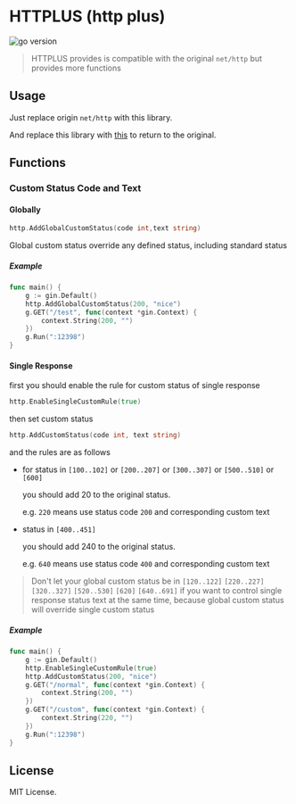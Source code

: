 # HTTPLUS (http plus)

![go version](https://img.shields.io/badge/Go-1.14-blue?style=flat-square)

> HTTPLUS provides is compatible with the original `net/http` but provides more functions

## Usage

Just replace origin `net/http` with this library.

And replace this library with [this](https://github.com/unbyte/httplus/tree/origin) to return to the original.

## Functions

### Custom Status Code and Text

#### Globally

```go
http.AddGlobalCustomStatus(code int,text string)
```

Global custom status override any defined status, including standard status

##### Example
```go
func main() {
	g := gin.Default()
	http.AddGlobalCustomStatus(200, "nice")
	g.GET("/test", func(context *gin.Context) {
		context.String(200, "")
	})
	g.Run(":12398")
}
```

#### Single Response

first you should enable the rule for custom status of single response

```go
http.EnableSingleCustomRule(true)
```

then set custom status

```go
http.AddCustomStatus(code int, text string)
```

and the rules are as follows

- for status in `[100..102]` or `[200..207]` or `[300..307]` or `[500..510]` or `[600]`
   
  you should add 20 to the original status.
  
  e.g. `220` means use status code `200` and corresponding custom text

- status in `[400..451]`
 
  you should add 240 to the original status.
  
  e.g. `640` means use status code `400` and corresponding custom text

> Don't let your global custom status be in 
`[120..122]` `[220..227]` `[320..327]` `[520..530]` `[620]` `[640..691]` 
if you want to control single response status text at the same time, 
because global custom status will override single custom status

##### Example
```go
func main() {
	g := gin.Default()
	http.EnableSingleCustomRule(true)
	http.AddCustomStatus(200, "nice")
	g.GET("/normal", func(context *gin.Context) {
		context.String(200, "")
	})
	g.GET("/custom", func(context *gin.Context) {
		context.String(220, "")
	})
	g.Run(":12398")
}
```

## License

MIT License.